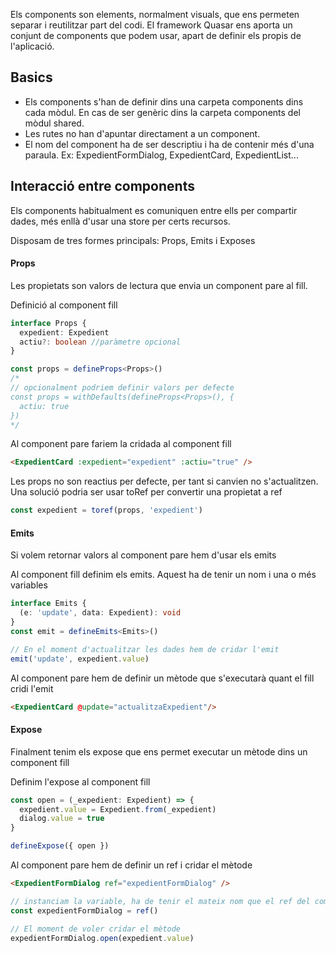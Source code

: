Els components son elements, normalment visuals, que ens permeten separar i reutilitzar part del codi. El framework Quasar ens aporta un conjunt de components que podem usar, apart de definir els propis de l'aplicació.

## Basics

- Els components s'han de definir dins una carpeta components dins cada mòdul. En cas de ser genèric dins la carpeta components del mòdul shared.
- Les rutes no han d'apuntar directament a un component.
- El nom del component ha de ser descriptiu i ha de contenir més d'una paraula. Ex: ExpedientFormDialog, ExpedientCard, ExpedientList...

## Interacció entre components

Els components habitualment es comuniquen entre ells per compartir dades, més enllà d'usar una store per certs recursos.

Disposam de tres formes principals: Props, Emits i Exposes

#### Props

Les propietats son valors de lectura que envia un component pare al fill.

Definició al component fill
```typescript
interface Props {
  expedient: Expedient
  actiu?: boolean //paràmetre opcional
}

const props = defineProps<Props>()
/*
// opcionalment podriem definir valors per defecte
const props = withDefaults(defineProps<Props>(), {
  actiu: true
})
*/
```
Al component pare fariem la cridada al component fill
```html
<ExpedientCard :expedient="expedient" :actiu="true" />
```

Les props no son reactius per defecte, per tant si canvien no s'actualitzen. Una solució podria ser usar toRef per convertir una propietat a ref
```typescript
const expedient = toref(props, 'expedient')
```

#### Emits

Si volem retornar valors al component pare hem d'usar els emits

Al component fill definim els emits. Aquest ha de tenir un nom i una o més variables
```typescript
interface Emits {
  (e: 'update', data: Expedient): void
}
const emit = defineEmits<Emits>()

// En el moment d'actualitzar les dades hem de cridar l'emit
emit('update', expedient.value)
```
Al component pare hem de definir un mètode que s'executarà quant el fill cridi l'emit
```html
<ExpedientCard @update="actualitzaExpedient"/>
```

#### Expose

Finalment tenim els expose que ens permet executar un mètode dins un component fill

Definim l'expose al component fill
```typescript
const open = (_expedient: Expedient) => {
  expedient.value = Expedient.from(_expedient)
  dialog.value = true
}

defineExpose({ open })
```

Al component pare hem de definir un ref i cridar el mètode
```html
<ExpedientFormDialog ref="expedientFormDialog" />
```
```typescript
// instanciam la variable, ha de tenir el mateix nom que el ref del component
const expedientFormDialog = ref()

// El moment de voler cridar el mètode
expedientFormDialog.open(expedient.value)

```
